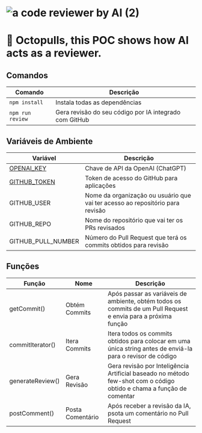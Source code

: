 # ![a code reviewer by AI (2)](https://github.com/imerso-io/octopulls-reviewer-poc/assets/125743142/85fbc14f-60f9-4c04-8615-bcf376df3fef)

# 🐙 Octopulls, this POC shows how AI acts as a reviewer.

## Comandos
Comando | Descrição
--- | ---
`npm install` | Instala todas as dependências
`npm run review` | Gera revisão do seu código por IA integrado com GitHub

## Variáveis de Ambiente
Variável | Descrição
--- | ---
[OPENAI_KEY](https://platform.openai.com/api-keys) | Chave de API da OpenAI (ChatGPT)
[GITHUB_TOKEN](https://github.com/settings/tokens) | Token de acesso do GitHub para aplicações
GITHUB_USER | Nome da organização ou usuário que vai ter acesso ao repositório para revisão
GITHUB_REPO | Nome do repositório que vai ter os PRs revisados
GITHUB_PULL_NUMBER | Número do Pull Request que terá os commits obtidos para revisão

## Funções
Função | Nome | Descrição
--- | --- | ---
getCommit() | Obtém Commits | Após passar as variáveis de ambiente, obtém todos os commits de um Pull Request e envia para a próxima função
commitIterator() | Itera Commits | Itera todos os commits obtidos para colocar em uma única string antes de enviá-la para o revisor de código
generateReview() | Gera Revisão | Gera revisão por Inteligência Artificial baseado no método few-shot com o código obtido e chama a função de comentar
postComment() | Posta Comentário | Após receber a revisão da IA, psota um comentário no Pull Request
